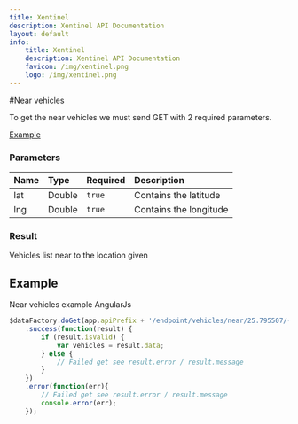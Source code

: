 ```yaml
---
title: Xentinel
description: Xentinel API Documentation
layout: default
info:
    title: Xentinel
    description: Xentinel API Documentation
    favicon: /img/xentinel.png
    logo: /img/xentinel.png
---
```


#Near vehicles

To get the near vehicles we must send GET with 2 required parameters.

[Example](#example)

### Parameters

| Name | Type | Required | Description | 
|:--|:-------|:------|:---------------------|
| lat | Double | `true` | Contains the latitude |
| lng | Double | `true` | Contains the longitude |

### Result
Vehicles list near to the location given


## Example
Near vehicles example AngularJs
```js
$dataFactory.doGet(app.apiPrefix + '/endpoint/vehicles/near/25.795507/-108.950868'})
    .success(function(result) {
        if (result.isValid) {
            var vehicles = result.data;
        } else {
            // Failed get see result.error / result.message
        }
    })
    .error(function(err){
        // Failed get see result.error / result.message
        console.error(err);
    });
```
